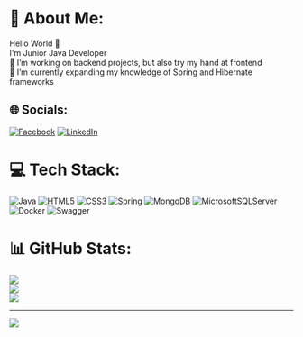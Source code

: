 
# 💫 About Me:
Hello World 👋<br>I'm Junior Java Developer<br>🔭 I’m working on backend projects, but also try my hand at frontend<br>🌱 I’m currently expanding my knowledge of Spring and Hibernate frameworks


## 🌐 Socials:
[![Facebook](https://img.shields.io/badge/Facebook-%231877F2.svg?logo=Facebook&logoColor=white)](https://facebook.com/kacper.chmura.98) [![LinkedIn](https://img.shields.io/badge/LinkedIn-%230077B5.svg?logo=linkedin&logoColor=white)](https://linkedin.com/in/kacper-chmura-b0569b254) 

# 💻 Tech Stack:
![Java](https://img.shields.io/badge/java-%23ED8B00.svg?style=for-the-badge&logo=java&logoColor=white) ![HTML5](https://img.shields.io/badge/html5-%23E34F26.svg?style=for-the-badge&logo=html5&logoColor=white) ![CSS3](https://img.shields.io/badge/css3-%231572B6.svg?style=for-the-badge&logo=css3&logoColor=white) ![Spring](https://img.shields.io/badge/spring-%236DB33F.svg?style=for-the-badge&logo=spring&logoColor=white) ![MongoDB](https://img.shields.io/badge/MongoDB-%234ea94b.svg?style=for-the-badge&logo=mongodb&logoColor=white) ![MicrosoftSQLServer](https://img.shields.io/badge/Microsoft%20SQL%20Sever-CC2927?style=for-the-badge&logo=microsoft%20sql%20server&logoColor=white) ![Docker](https://img.shields.io/badge/docker-%230db7ed.svg?style=for-the-badge&logo=docker&logoColor=white) ![Swagger](https://img.shields.io/badge/-Swagger-%23Clojure?style=for-the-badge&logo=swagger&logoColor=white)
# 📊 GitHub Stats:
![](https://github-readme-stats.vercel.app/api?username=kacperchm&theme=dark&hide_border=false&include_all_commits=false&count_private=false)<br/>
![](https://github-readme-streak-stats.herokuapp.com/?user=kacperchm&theme=dark&hide_border=false)<br/>
![](https://github-readme-stats.vercel.app/api/top-langs/?username=kacperchm&theme=dark&hide_border=false&include_all_commits=false&count_private=false&layout=compact)

---
[![](https://visitcount.itsvg.in/api?id=kacperchm&icon=0&color=12)](https://visitcount.itsvg.in)

<!-- Proudly created with GPRM ( https://gprm.itsvg.in ) -->

<!--
**kacperchm/kacperchm** is a ✨ _special_ ✨ repository because its `README.md` (this file) appears on your GitHub profile.

Here are some ideas to get you started:

- 🔭 I’m currently working on ...
- 🌱 I’m currently learning ...
- 👯 I’m looking to collaborate on ...
- 🤔 I’m looking for help with ...
- 💬 Ask me about ...
- 📫 How to reach me: ...
- 😄 Pronouns: ...
- ⚡ Fun fact: ...
-->
